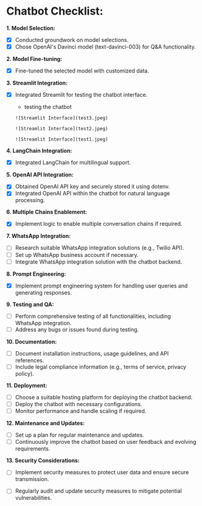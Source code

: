 # Chatbot Checklist:

**1. Model Selection:**
- [x] Conducted groundwork on model selections.
- [x] Chose OpenAI's Davinci model (text-davinci-003) for Q&A functionality.

**2. Model Fine-tuning:**
- [x] Fine-tuned the selected model with customized data.

**3. Streamlit Integration:**
- [x] Integrated Streamlit for testing the chatbot interface.

   - testing the chatbot
   ```
   ![Streamlit Interface](test3.jpeg)
   ```
   ```
   ![Streamlit Interface](test2.jpeg)
   ```
   ```
   ![Streamlit Interface](test1.jpeg)
   ```

**4. LangChain Integration:**
- [x] Integrated LangChain for multilingual support.

**5. OpenAI API Integration:**
- [x] Obtained OpenAI API key and securely stored it using dotenv.
- [x] Integrated OpenAI API within the chatbot for natural language processing.

**6. Multiple Chains Enablement:**
- [x] Implement logic to enable multiple conversation chains if required.

**7. WhatsApp Integration:**
- [ ] Research suitable WhatsApp integration solutions (e.g., Twilio API).
- [ ] Set up WhatsApp business account if necessary.
- [ ] Integrate WhatsApp integration solution with the chatbot backend.

**8. Prompt Engineering:**
- [x] Implement prompt engineering system for handling user queries and generating responses.

**9. Testing and QA:**
- [ ] Perform comprehensive testing of all functionalities, including WhatsApp integration.
- [ ] Address any bugs or issues found during testing.

**10. Documentation:**
- [ ] Document installation instructions, usage guidelines, and API references.
- [ ] Include legal compliance information (e.g., terms of service, privacy policy).

**11. Deployment:**
- [ ] Choose a suitable hosting platform for deploying the chatbot backend.
- [ ] Deploy the chatbot with necessary configurations.
- [ ] Monitor performance and handle scaling if required.

**12. Maintenance and Updates:**
- [ ] Set up a plan for regular maintenance and updates.
- [ ] Continuously improve the chatbot based on user feedback and evolving requirements.

**13. Security Considerations:**
- [ ] Implement security measures to protect user data and ensure secure transmission.
- [ ] Regularly audit and update security measures to mitigate potential vulnerabilities.

